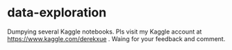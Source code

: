 # data-exploration

Dumpying several Kaggle notebooks. 
Pls visit my Kaggle account at https://www.kaggle.com/derekxue .
Waing for your feedback and comment. 
